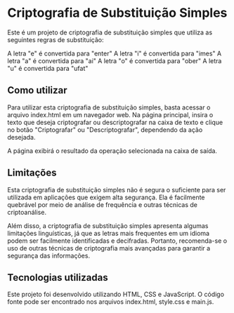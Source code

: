 <h1>Criptografia de Substituição Simples</h1>
Este é um projeto de criptografia de substituição simples que utiliza as seguintes regras de substituição:

A letra "e" é convertida para "enter"
A letra "i" é convertida para "imes"
A letra "a" é convertida para "ai"
A letra "o" é convertida para "ober"
A letra "u" é convertida para "ufat"

<h2>Como utilizar</h2>
Para utilizar esta criptografia de substituição simples, basta acessar o arquivo index.html em um navegador web. Na página principal, insira o texto que deseja criptografar ou descriptografar na caixa de texto e clique no botão "Criptografar" ou "Descriptografar", dependendo da ação desejada.

A página exibirá o resultado da operação selecionada na caixa de saída.

<h2>Limitações</h2>
Esta criptografia de substituição simples não é segura o suficiente para ser utilizada em aplicações que exigem alta segurança. Ela é facilmente quebrável por meio de análise de frequência e outras técnicas de criptoanálise.

Além disso, a criptografia de substituição simples apresenta algumas limitações linguísticas, já que as letras mais frequentes em um idioma podem ser facilmente identificadas e decifradas. Portanto, recomenda-se o uso de outras técnicas de criptografia mais avançadas para garantir a segurança das informações.

<h2>Tecnologias utilizadas</h2>
Este projeto foi desenvolvido utilizando HTML, CSS e JavaScript. O código fonte pode ser encontrado nos arquivos index.html, style.css e main.js.
